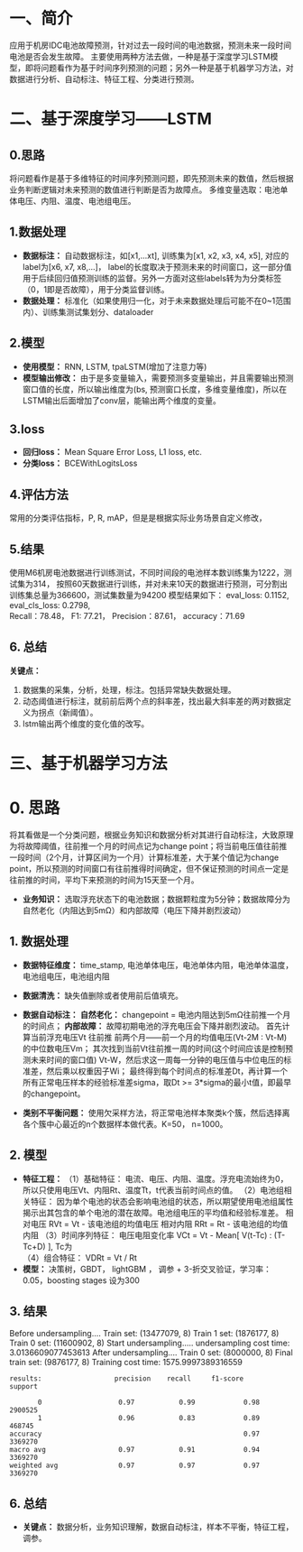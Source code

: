 # 一、简介
应用于机房IDC电池故障预测，针对过去一段时间的电池数据，预测未来一段时间电池是否会发生故障。
主要使用两种方法去做，一种是基于深度学习LSTM模型，即将问题看作为基于时间序列预测的问题；另外一种是基于机器学习方法，对数据进行分析、自动标注、特征工程、分类进行预测。
# 二、基于深度学习——LSTM
## 0.思路
将问题看作是基于多维特征的时间序列预测问题，即先预测未来的数值，然后根据业务判断逻辑对未来预测的数值进行判断是否为故障点。
多维变量选取：电池单体电压、内阻、温度、电池组电压。
## 1.数据处理
- **数据标注：** 自动数据标注，如[x1,...xt],  训练集为[x1, x2, x3, x4, x5], 对应的label为[x6, x7, x8,...]， label的长度取决于预测未来的时间窗口，这一部分值用于后续回归值预测训练的监督。另外一方面对这些labels转为为分类标签（0，1即是否故障），用于分类监督训练。
- **数据处理：** 标准化（如果使用归一化，对于未来数据处理后可能不在0~1范围内）、训练集测试集划分、dataloader

## 2.模型
- **使用模型：** RNN, LSTM, tpaLSTM(增加了注意力等)
- **模型输出修改：** 由于是多变量输入，需要预测多变量输出，并且需要输出预测窗口值的长度，所以输出维度为(bs, 预测窗口长度，多维变量维度)，所以在LSTM输出后面增加了conv层，能输出两个维度的变量。

## 3.loss
- **回归loss：** Mean Square Error Loss, L1 loss, etc.
- **分类loss：** BCEWithLogitsLoss

## 4.评估方法
常用的分类评估指标，P, R, mAP，但是是根据实际业务场景自定义修改，
## 5.结果
使用M6机房电池数据进行训练测试，不同时间段的电池样本数训练集为1222，测试集为314，
      按照60天数据进行训练，并对未来10天的数据进行预测，可分割出训练集总量为366600，测试集数量为94200
模型结果如下：
eval_loss: 0.1152, 
	eval_cls_loss: 0.2798,  
Recall：78.48， F1: 77.21， Precision：87.61， accuracy：71.69
## 6. 总结
**关键点：**
1. 数据集的采集，分析，处理，标注。包括异常缺失数据处理。 
2. 动态阈值进行标注，就前前后两个点的斜率差，找出最大斜率差的两对数据定义为拐点（新阈值）。
3. lstm输出两个维度的变化值的改写。


# 三、基于机器学习方法
# 0. 思路
将其看做是一个分类问题，根据业务知识和数据分析对其进行自动标注，大致原理为将故障阈值，往前推一个月的时间点记为change point；将当前电压值往前推一段时间（2个月，计算区间为一个月）计算标准差，大于某个值记为change point，所以预测的时间窗口有往前推得时间确定，但不保证预测的时间点一定是往前推的时间，平均下来预测的时间为15天至一个月。

- **业务知识：** 选取浮充状态下的电池数据；数据颗粒度为5分钟；数据故障分为自然老化（内阻达到5mΩ）和内部故障（电压下降并剧烈波动）
 
## 1. 数据处理
- **数据特征维度：** time_stamp, 电池单体电压，电池单体内阻，电池单体温度，电池组电压，电池组内阻
- **数据清洗：** 缺失值删除或者使用前后值填充。
- **数据自动标注：** 
**自然老化：** changepoint = 电池内阻达到5mΩ往前推一个月的时间点；
**内部故障：** 故障初期电池的浮充电压会下降并剧烈波动。
首先计算当前浮充电压Vt 往前推 前两个月——前一个月的均值电压(Vt-2M : Vt-M)的中位数电压Vm；
其次找到当前Vt往前推一周的时间(这个时间应该是控制预测未来时间的窗口值) Vt-W，然后求这一周每一分钟的电压值与中位电压的标准差，然后乘以权重因子Wi；
最终得到每个时间点的标准差Dt，再计算一个所有正常电压样本的经验标准差sigma，取Dt >= 3*sigma的最小t值，即最早的changepoint。

- **类别不平衡问题：** 使用欠采样方法，将正常电池样本聚类k个簇，然后选择离各个簇中心最近的n个数据样本做代表。K=50， n=1000。
## 2. 模型
- **特征工程：** 
（1）基础特征：
电流、电压、内阻、温度。浮充电流始终为0，所以只使用电压Vt、内阻Rt、温度Tt，t代表当前时间点的值。
（2）电池组相关特征：
因为单个电池的状态会影响电池组的状态，所以期望使用电池组属性揭示出其包含的单个电池的潜在故障。电池组电压的平均值和经验标准差。
相对电压 RVt = Vt - 该电池组的均值电压
相对内阻 RRt = Rt - 该电池组的均值内阻
（3）时间序列特征：
电压电阻变化率 VCt = Vt - Mean[ V(t-Tc) : (T-Tc+D) ], Tc为  
（4）组合特征：
VDRt = Vt / Rt
- **模型：** 决策树，GBDT， lightGBM ， 调参 + 3-折交叉验证，学习率：0.05，boosting stages 设为300

## 3. 结果
Before undersampling....
Train set: (13477079, 8)
Train 1 set: (1876177, 8)
Train 0 set: (11600902, 8)
Start undersampling.....
undersampling cost time:  3.0136609077453613
After undersampling....
Train 0 set: (8000000, 8)
Final train set: (9876177, 8)
Training cost time: 1575.9997389316559

	results:                  precision    recall     f1-score               support

           0                   0.97           0.99            0.98            2900525
           1                   0.96           0.83            0.89           468745
    accuracy                                                  0.97           3369270
    macro avg                  0.97           0.91            0.94            3369270
    weighted avg               0.97           0.97            0.97           3369270

## 6. 总结
- **关键点：** 数据分析，业务知识理解，数据自动标注，样本不平衡，特征工程，调参。